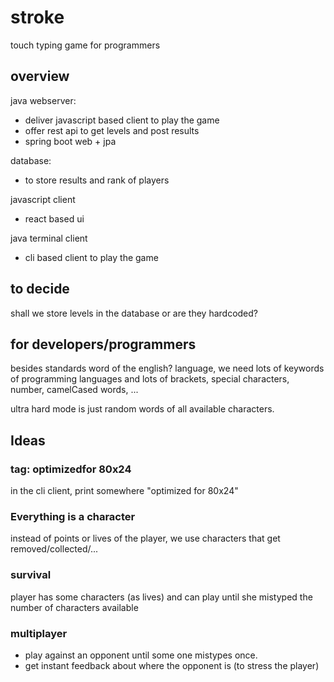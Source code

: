 # stroke
touch typing game for programmers

## overview

java webserver:
- deliver javascript based client to play the game
- offer rest api to get levels and post results
- spring boot web + jpa

database:
- to store results and rank of players

javascript client
- react based ui

java terminal client
- cli based client to play the game

## to decide

shall we store levels in the database or are they hardcoded?

## for developers/programmers

besides standards word of the english? language, we need lots of keywords of programming languages and lots of brackets, special characters, number, camelCased words, ...

ultra hard mode is just random words of all available characters.


## Ideas


### tag: optimizedfor 80x24

in the cli client, print somewhere "optimized for 80x24"


### Everything is a character

instead of points or lives of the player, we use characters that get removed/collected/...

### survival

player has some characters (as lives) and can play until she mistyped the number of characters available

### multiplayer

- play against an opponent until some one mistypes once.
- get instant feedback about where the opponent is (to stress the player)
